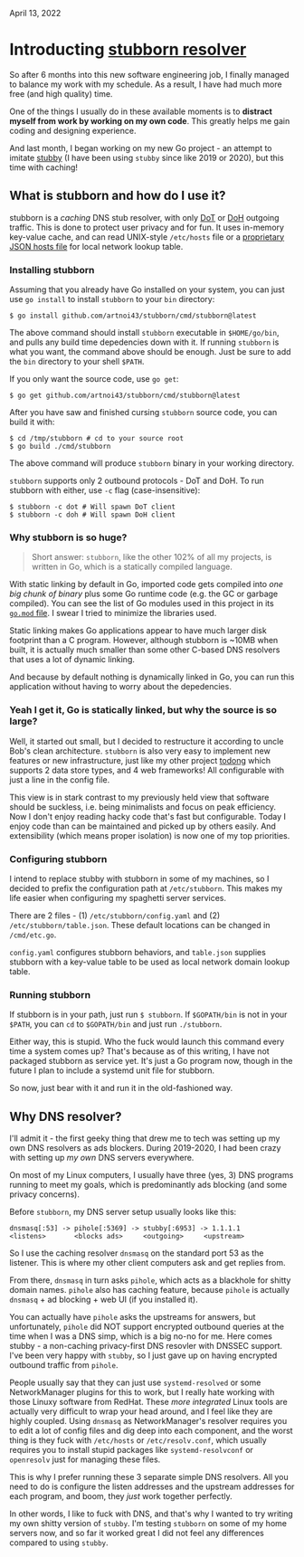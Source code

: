 April 13, 2022

# Introducting [stubborn resolver](https://github.com/artnoi43/stubborn)
So after 6 months into this new software engineering job, I finally managed to balance my work with my schedule. As a result, I have had much more free (and high quality) time.

One of the things I usually do in these available moments is to **distract myself from work by working on my own code**. This greatly helps me gain coding and designing experience.

And last month, I began working on my new Go project - an attempt to imitate [stubby](https://dnsprivacy.org/dns_privacy_daemon_-_stubby/) (I have been using `stubby` since like 2019 or 2020), but this time with caching!

## What is stubborn and how do I use it?
stubborn is a *caching* DNS stub resolver, with only [DoT](https://en.wikipedia.org/wiki/DNS_over_TLS) or [DoH](https://en.wikipedia.org/wiki/DNS_over_HTTPS) outgoing traffic. This is done to protect user privacy and for fun. It uses in-memory key-value cache, and can read UNIX-style `/etc/hosts` file or a [proprietary JSON hosts file](https://github.com/artnoi43/stubborn/blob/main/config/table.json.example) for local network lookup table.

### Installing stubborn
Assuming that you already have Go installed on your system, you can just use `go install` to install `stubborn` to your `bin` directory:

```
$ go install github.com/artnoi43/stubborn/cmd/stubborn@latest
```

The above command should install `stubborn` executable in `$HOME/go/bin`, and pulls any build time depedencies down with it. If running `stubborn` is what you want, the command above should be enough. Just be sure to add the `bin` directory to your shell `$PATH`.

If you only want the source code, use `go get`:

```
$ go get github.com/artnoi43/stubborn/cmd/stubborn@latest
```

After you have saw and finished cursing `stubborn` source code, you can build it with:

```
$ cd /tmp/stubborn # cd to your source root
$ go build ./cmd/stubborn
```

The above command will produce `stubborn` binary in your working directory.

`stubborn` supports only 2 outbound protocols - DoT and DoH. To run stubborn with either, use `-c` flag (case-insensitive):

```
$ stubborn -c dot # Will spawn DoT client
$ stubborn -c doh # Will spawn DoH client
```

### Why stubborn is so huge?

> Short answer: `stubborn`, like the other 102% of all my projects, is written in Go, which is a statically compiled language.

With static linking by default in Go, imported code gets compiled into *one big chunk of binary* plus some Go runtime code (e.g. the GC or garbage compiled). You can see the list of Go modules used in this project in its [`go.mod` file](https://github.com/artnoi43/stubborn/blob/main/go.mod). I swear I tried to minimize the libraries used.

Static linking makes Go applications appear to have much larger disk footprint than a C program. However, although stubborn is ~10MB when built, it is actually much smaller than some other C-based DNS resolvers that uses a lot of dynamic linking.

And because by default nothing is dynamically linked in Go, you can run this application without having to worry about the depedencies.

### Yeah I get it, Go is statically linked, but why the source is so large?
Well, it started out small, but I decided to restructure it according to uncle Bob's clean architecture. `stubborn` is also very easy to implement new features or new infrastructure, just like my other project [todong](https://github.com/artnoi43/todong) which supports 2 data store types, and 4 web frameworks! All configurable with just a line in the config file.

This view is in stark contrast to my previously held view that software should be suckless, i.e. being minimalists and focus on peak efficiency. Now I don't enjoy reading hacky code that's fast but configurable. Today I enjoy code than can be maintained and picked up by others easily. And extensibility (which means proper isolation) is now one of my top priorities.

### Configuring stubborn
I intend to replace stubby with stubborn in some of my machines, so I decided to prefix the configuration path at `/etc/stubborn`. This makes my life easier when configuring my spaghetti server services.

There are 2 files - (1) `/etc/stubborn/config.yaml` and (2) `/etc/stubborn/table.json`. These default locations can be changed in `/cmd/etc.go`.

`config.yaml` configures stubborn behaviors, and `table.json` supplies stubborn with a key-value table to be used as local network domain lookup table.

### Running stubborn
If stubborn is in your path, just run `$ stubborn`. If `$GOPATH/bin` is not in your `$PATH`, you can `cd` to `$GOPATH/bin` and just run `./stubborn`.

Either way, this is stupid. Who the fuck would launch this command every time a system comes up? That's because as of this writing, I have not packaged stubborn as service yet. It's just a Go program now, though in the future I plan to include a systemd unit file for stubborn.

So now, just bear with it and run it in the old-fashioned way.

## Why DNS resolver?
I'll admit it - the first geeky thing that drew me to tech was setting up my own DNS resolvers as ads blockers. During 2019-2020, I had been crazy with setting up *my own* DNS servers everywhere.

On most of my Linux computers, I usually have three (yes, 3) DNS programs running to meet my goals, which is predominantly ads blocking (and some privacy concerns).

Before `stubborn`, my DNS server setup usually looks like this:

```
dnsmasq[:53] -> pihole[:5369] -> stubby[:6953] -> 1.1.1.1
<listens>       <blocks ads>     <outgoing>     <upstream>
```

So I use the caching resolver `dnsmasq` on the standard port 53 as the listener. This is where my other client computers ask and get replies from.

From there, `dnsmasq` in turn asks `pihole`, which acts as a blackhole for shitty domain names. `pihole` also has caching feature, because `pihole` is actually `dnsmasq` + ad blocking + web UI (if you installed it).

You can actually have `pihole` asks the upstreams for answers, but unfortunately, `pihole` did NOT support encrypted outbound queries at the time when I was a DNS simp, which is a big no-no for me. Here comes stubby - a non-caching privacy-first DNS resovler with DNSSEC support. I've been very happy with `stubby`, so I just gave up on having encrypted outbound traffic from `pihole`.

People usually say that they can just use `systemd-resolved` or some NetworkManager plugins for this to work, but I really hate working with those Linuxy software from RedHat. These *more integrated* Linux tools are actually very difficult to wrap your head around, and I feel like they are highly coupled. Using `dnsmasq` as NetworkManager's resolver requires you to edit a lot of config files and dig deep into each component, and the worst thing is they fuck with `/etc/hosts` or `/etc/resolv.conf`, which usually requires you to install stupid packages like `systemd-resolvconf` or `openresolv` just for managing these files.

This is why I prefer running these 3 separate simple DNS resolvers. All you need to do is configure the listen addresses and the upstream addresses for each program, and boom, they *just* work together perfectly.

In other words, I like to fuck with DNS, and that's why I wanted to try writing my own shitty version of `stubby`. I'm testing `stubborn` on some of my home servers now, and so far it worked great I did not feel any differences compared to using `stubby`.

